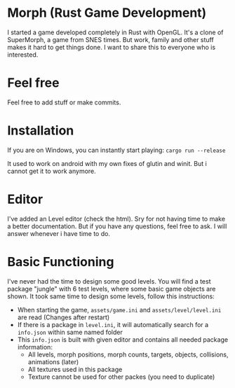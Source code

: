 # Morph (Rust Game Development)
I started a game developed completely in Rust with OpenGL. It's a clone of SuperMorph, a game from SNES times. 
But work, family and other stuff makes it hard to get things done. I want to share this to everyone who is interested.

# Feel free
Feel free to add stuff or make commits.

# Installation
If you are on Windows, you can instantly start playing:
`cargo run --release`

It used to work on android with my own fixes of glutin and winit. But i cannot get it to work anymore.

# Editor
I've added an Level editor (check the html). Sry for not having time to make a better documentation. But if you have any questions, feel free to ask. I will answer whenever i have time to do.

# Basic Functioning
I've never had the time to design some good levels. You will find a test package "jungle" with 6 test levels, where some basic game objects are shown.
It took same time to design some levels, follow this instructions:

* When starting the game, `assets/game.ini` and `assets/level/level.ini` are read (Changes after restart)
* If there is a package in `level.ini`, it will automatically search for a `info.json` within same named folder
* This `info.json` is built with given editor and contains all needed package information:
  * All levels, morph positions, morph counts, targets, objects, collisions, animations (later)
  * All textures used in this package
  * Texture cannot be used for other packes (you need to duplicate)
